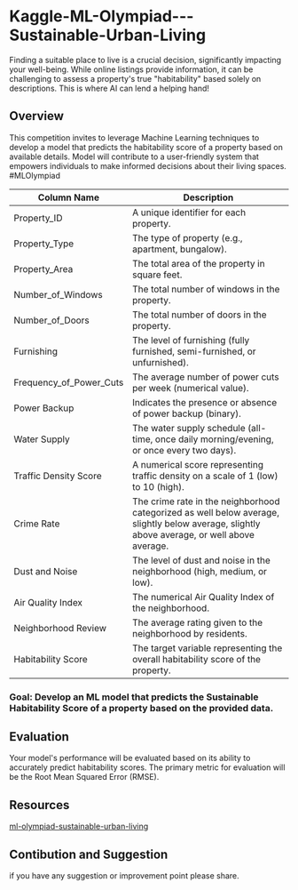 # Kaggle-ML-Olympiad---Sustainable-Urban-Living
Finding a suitable place to live is a crucial decision, significantly impacting your well-being. While online listings provide information, it can be challenging to assess a property's true "habitability" based solely on descriptions. This is where AI can lend a helping hand!


## Overview 
This competition invites to leverage Machine Learning techniques to develop a model that predicts the habitability score of a property based on available details. Model will contribute to a user-friendly system that empowers individuals to make informed decisions about their living spaces. #MLOlympiad 

| Column Name            | Description                                                                                     |
|------------------------|-------------------------------------------------------------------------------------------------|
| Property_ID            | A unique identifier for each property.                                                          |
| Property_Type          | The type of property (e.g., apartment, bungalow).                                               |
| Property_Area          | The total area of the property in square feet.                                                  |
| Number_of_Windows      | The total number of windows in the property.                                                     |
| Number_of_Doors        | The total number of doors in the property.                                                       |
| Furnishing             | The level of furnishing (fully furnished, semi-furnished, or unfurnished).                        |
| Frequency_of_Power_Cuts| The average number of power cuts per week (numerical value).                                     |
| Power Backup           | Indicates the presence or absence of power backup (binary).                                       |
| Water Supply           | The water supply schedule (all-time, once daily morning/evening, or once every two days).        |
| Traffic Density Score | A numerical score representing traffic density on a scale of 1 (low) to 10 (high).               |
| Crime Rate             | The crime rate in the neighborhood categorized as well below average, slightly below average, slightly above average, or well above average. |
| Dust and Noise         | The level of dust and noise in the neighborhood (high, medium, or low).                           |
| Air Quality Index     | The numerical Air Quality Index of the neighborhood.                                             |
| Neighborhood Review    | The average rating given to the neighborhood by residents.                                       |
| Habitability Score     | The target variable representing the overall habitability score of the property.                 |


### Goal: Develop an ML model that predicts the Sustainable Habitability Score of a property based on the provided data.

## Evaluation
Your model's performance will be evaluated based on its ability to accurately predict habitability scores. The primary metric for evaluation will be the Root Mean Squared Error (RMSE).

## Resources 
[ml-olympiad-sustainable-urban-living](https://www.kaggle.com/competitions/ml-olympiad-sustainable-urban-living/overview)


## Contibution and Suggestion
if you have any suggestion or improvement point please share.
